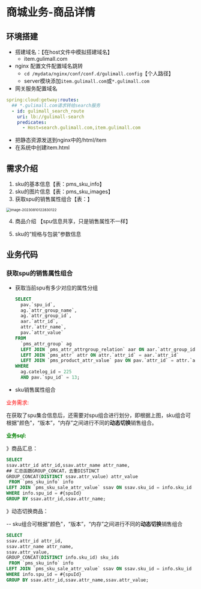 商城业务-商品详情
==

## 环境搭建

+ 搭建域名：【在host文件中模拟搭建域名】
    + item.gulimall.com
+ nginx 配置文件配置域名跳转
    + `cd /mydata/nginx/conf/conf.d/gulimall.config`【个人路径】
    + server模块添加`item.gulimall.com`或`*.gulimall.com`
+ 网关服务配置域名

```yaml
spring:cloud:getway:routes:
  ## *.gulimall.com请求转给search服务
  - id: gulimall_search_route
    uri: lb://gulimall-search
    predicates:
      - Host=search.gulimall.com,item.gulimall.com
```

+ 把静态资源发送到nginx中的/html/item
+ 在系统中创建item.html

## 需求介绍

1. sku的基本信息【表：pms_sku_info】
2. sku的图片信息【表：pms_sku_images】
3. 获取spu的销售属性组合【表：】

<img src="C:/Users/bingo39/AppData/Roaming/Typora/typora-user-images/image-20230810122830122.png" alt="image-20230810122830122" style="zoom:67%;" />

4. 商品介绍 【spu信息共享，只是销售属性不一样】

5. sku的“规格与包装”参数信息

## 业务代码

### 获取spu的销售属性组合

+ 获取当前spu有多少对应的属性分组

  ```sql
  SELECT
  	pav.`spu_id`,
  	ag.`attr_group_name`,
  	ag.`attr_group_id`,
  	aar.`attr_id`,
  	attr.`attr_name`,
  	pav.`attr_value` 
  FROM
  	`pms_attr_group` ag
  	LEFT JOIN `pms_attr_attrgroup_relation` aar ON aar.`attr_group_id` = ag.`attr_group_id`
  	LEFT JOIN `pms_attr` attr ON attr.`attr_id` = aar.`attr_id`
  	LEFT JOIN `pms_product_attr_value` pav ON pav.`attr_id` = attr.`attr_id` 
  WHERE
  	ag.catelog_id = 225 
  	AND pav.`spu_id` = 13;
  ```

+ sku销售属性组合

<font color=red>业务需求:</font>

在获取了spu集合信息后，还需要对spu组合进行划分，即根据上图，sku组合可根据"颜色"，“版本”，“内存”之间进行不同的**动态切换**销售组合。

**<font color=green>业务sql:</font>**

》商品汇总：

```sql
SELECT 
ssav.attr_id attr_id,ssav.attr_name attr_name,
## 汇总函数GROUP_CONCAT，去重DISTINCT
GROUP_CONCAT(DISTINCT ssav.attr_value) attr_value
 FROM `pms_sku_info` info 
LEFT JOIN `pms_sku_sale_attr_value` ssav ON ssav.sku_id = info.sku_id
WHERE info.spu_id = #{spuId}
GROUP BY ssav.attr_id,ssav.attr_name;
```

》动态切换商品：

-- sku组合可根据"颜色"，“版本”，“内存”之间进行不同的**动态切换**销售组合

```sql
SELECT 
ssav.attr_id attr_id,
ssav.attr_name attr_name,
ssav.attr_value,
GROUP_CONCAT(DISTINCT info.sku_id) sku_ids
 FROM `pms_sku_info` info 
LEFT JOIN `pms_sku_sale_attr_value` ssav ON ssav.sku_id = info.sku_id
WHERE info.spu_id = #{spuId}
GROUP BY ssav.attr_id,ssav.attr_name,ssav.attr_value;
```



